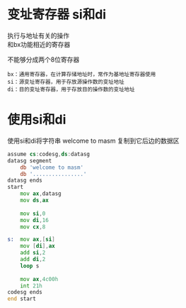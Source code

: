# 变址寄存器 si和di

执行与地址有关的操作  
和bx功能相近的寄存器  

不能够分成两个8位寄存器  

```
bx：通用寄存器，在计算存储地址时，常作为基地址寄存器使用
si：源变址寄存器，用于存放源操作数的变址地址
di：目的变址寄存器，用于存放目的操作数的变址地址
```


# 使用si和di
使用si和di将字符串 welcome to masm 复制到它后边的数据区  

```asm
assume cs:codesg,ds:datasg
datasg segment
    db 'welcome to masm'
    db '................'
datasg ends
start
    mov ax,datasg
    mov ds,ax
    
    mov si,0
    mov di,16
    mov cx,8

s:  mov ax,[si]
    mov [di],ax
    add si,2
    add di,2
    loop s
    
    mov ax,4c00h
    int 21h
codesg ends
end start
```













